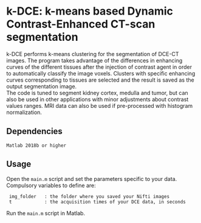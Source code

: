 # k-DCE: k-means based Dynamic Contrast-Enhanced CT-scan segmentation

k-DCE performs k-means clustering for the segmentation of DCE-CT images. The program takes advantage of the differences in enhancing curves of the different tissues after the injection of contrast agent in order to automatically classify the image voxels. Clusters with specific enhancing curves corresponding to tissues are selected and the result is saved as the output segmentation image.  
The code is tuned to segment kidney cortex, medulla and tumor, but can also be used in other applications with minor adjustments about contrast values ranges. MRI data can also be used if pre-processed with histogram normalization.

## Dependencies 
	Matlab 2018b or higher


## Usage

Open the `main.m` script and set the parameters specific to your data. Compulsory variables to define are: 

	 img_folder   : the folder where you saved your Nifti images
	 t            : the acquisition times of your DCE data, in seconds

Run the `main.m` script in Matlab.